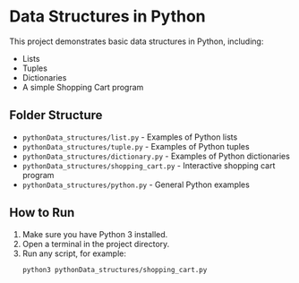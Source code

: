 # Data Structures in Python

This project demonstrates basic data structures in Python, including:

- Lists
- Tuples
- Dictionaries
- A simple Shopping Cart program

## Folder Structure

- `pythonData_structures/list.py` - Examples of Python lists
- `pythonData_structures/tuple.py` - Examples of Python tuples
- `pythonData_structures/dictionary.py` - Examples of Python dictionaries
- `pythonData_structures/shopping_cart.py` - Interactive shopping cart program
- `pythonData_structures/python.py` - General Python examples

## How to Run

1. Make sure you have Python 3 installed.
2. Open a terminal in the project directory.
3. Run any script, for example:
   ```bash
   python3 pythonData_structures/shopping_cart.py